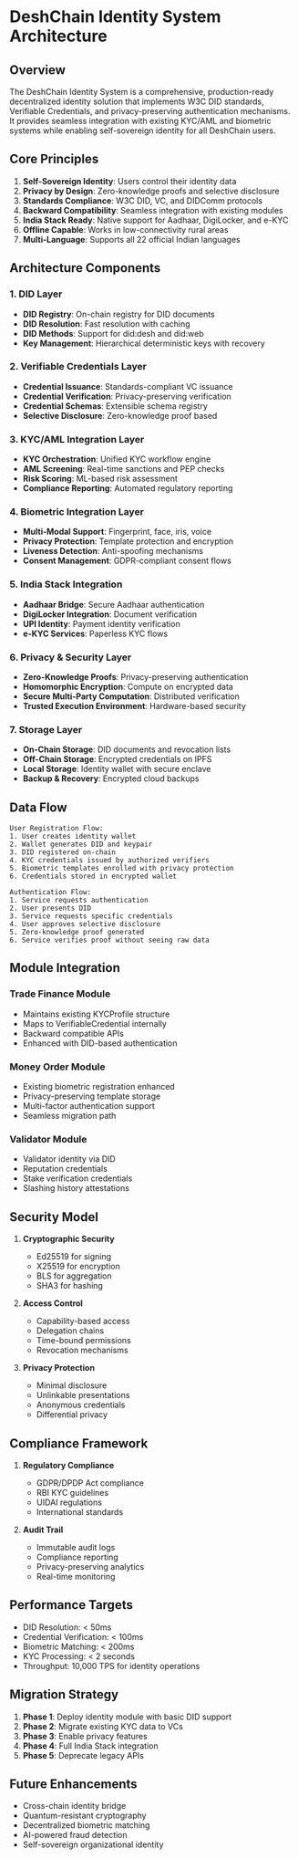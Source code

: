# DeshChain Identity System Architecture

## Overview

The DeshChain Identity System is a comprehensive, production-ready decentralized identity solution that implements W3C DID standards, Verifiable Credentials, and privacy-preserving authentication mechanisms. It provides seamless integration with existing KYC/AML and biometric systems while enabling self-sovereign identity for all DeshChain users.

## Core Principles

1. **Self-Sovereign Identity**: Users control their identity data
2. **Privacy by Design**: Zero-knowledge proofs and selective disclosure
3. **Standards Compliance**: W3C DID, VC, and DIDComm protocols
4. **Backward Compatibility**: Seamless integration with existing modules
5. **India Stack Ready**: Native support for Aadhaar, DigiLocker, and e-KYC
6. **Offline Capable**: Works in low-connectivity rural areas
7. **Multi-Language**: Supports all 22 official Indian languages

## Architecture Components

### 1. DID Layer
- **DID Registry**: On-chain registry for DID documents
- **DID Resolution**: Fast resolution with caching
- **DID Methods**: Support for did:desh and did:web
- **Key Management**: Hierarchical deterministic keys with recovery

### 2. Verifiable Credentials Layer
- **Credential Issuance**: Standards-compliant VC issuance
- **Credential Verification**: Privacy-preserving verification
- **Credential Schemas**: Extensible schema registry
- **Selective Disclosure**: Zero-knowledge proof based

### 3. KYC/AML Integration Layer
- **KYC Orchestration**: Unified KYC workflow engine
- **AML Screening**: Real-time sanctions and PEP checks
- **Risk Scoring**: ML-based risk assessment
- **Compliance Reporting**: Automated regulatory reporting

### 4. Biometric Integration Layer
- **Multi-Modal Support**: Fingerprint, face, iris, voice
- **Privacy Protection**: Template protection and encryption
- **Liveness Detection**: Anti-spoofing mechanisms
- **Consent Management**: GDPR-compliant consent flows

### 5. India Stack Integration
- **Aadhaar Bridge**: Secure Aadhaar authentication
- **DigiLocker Integration**: Document verification
- **UPI Identity**: Payment identity verification
- **e-KYC Services**: Paperless KYC flows

### 6. Privacy & Security Layer
- **Zero-Knowledge Proofs**: Privacy-preserving authentication
- **Homomorphic Encryption**: Compute on encrypted data
- **Secure Multi-Party Computation**: Distributed verification
- **Trusted Execution Environment**: Hardware-based security

### 7. Storage Layer
- **On-Chain Storage**: DID documents and revocation lists
- **Off-Chain Storage**: Encrypted credentials on IPFS
- **Local Storage**: Identity wallet with secure enclave
- **Backup & Recovery**: Encrypted cloud backups

## Data Flow

```
User Registration Flow:
1. User creates identity wallet
2. Wallet generates DID and keypair
3. DID registered on-chain
4. KYC credentials issued by authorized verifiers
5. Biometric templates enrolled with privacy protection
6. Credentials stored in encrypted wallet

Authentication Flow:
1. Service requests authentication
2. User presents DID
3. Service requests specific credentials
4. User approves selective disclosure
5. Zero-knowledge proof generated
6. Service verifies proof without seeing raw data
```

## Module Integration

### Trade Finance Module
- Maintains existing KYCProfile structure
- Maps to VerifiableCredential internally
- Backward compatible APIs
- Enhanced with DID-based authentication

### Money Order Module
- Existing biometric registration enhanced
- Privacy-preserving template storage
- Multi-factor authentication support
- Seamless migration path

### Validator Module
- Validator identity via DID
- Reputation credentials
- Stake verification credentials
- Slashing history attestations

## Security Model

1. **Cryptographic Security**
   - Ed25519 for signing
   - X25519 for encryption
   - BLS for aggregation
   - SHA3 for hashing

2. **Access Control**
   - Capability-based access
   - Delegation chains
   - Time-bound permissions
   - Revocation mechanisms

3. **Privacy Protection**
   - Minimal disclosure
   - Unlinkable presentations
   - Anonymous credentials
   - Differential privacy

## Compliance Framework

1. **Regulatory Compliance**
   - GDPR/DPDP Act compliance
   - RBI KYC guidelines
   - UIDAI regulations
   - International standards

2. **Audit Trail**
   - Immutable audit logs
   - Compliance reporting
   - Privacy-preserving analytics
   - Real-time monitoring

## Performance Targets

- DID Resolution: < 50ms
- Credential Verification: < 100ms
- Biometric Matching: < 200ms
- KYC Processing: < 2 seconds
- Throughput: 10,000 TPS for identity operations

## Migration Strategy

1. **Phase 1**: Deploy identity module with basic DID support
2. **Phase 2**: Migrate existing KYC data to VCs
3. **Phase 3**: Enable privacy features
4. **Phase 4**: Full India Stack integration
5. **Phase 5**: Deprecate legacy APIs

## Future Enhancements

- Cross-chain identity bridge
- Quantum-resistant cryptography
- Decentralized biometric matching
- AI-powered fraud detection
- Self-sovereign organizational identity